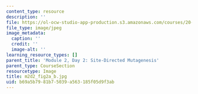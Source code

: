 ```yaml
---
content_type: resource
description: ''
file: https://ol-ocw-studio-app-production.s3.amazonaws.com/courses/20-109-laboratory-fundamentals-in-biological-engineering-spring-2010/b69a5b7981b75039a563185f05d9f3ab_m2d2_fig2a_b.jpg
file_type: image/jpeg
image_metadata:
  caption: ''
  credit: ''
  image-alt: ''
learning_resource_types: []
parent_title: 'Module 2, Day 2: Site-Directed Mutagenesis'
parent_type: CourseSection
resourcetype: Image
title: m2d2_fig2a_b.jpg
uid: b69a5b79-81b7-5039-a563-185f05d9f3ab
---
```

